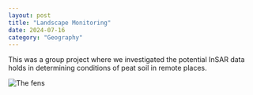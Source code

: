 ```yaml
---
layout: post
title: "Landscape Monitoring"
date: 2024-07-16
category: "Geography"
---
```


This was a group project where we investigated the potential InSAR data holds in determining conditions of peat soil in remote places. 

![The fens](https://keyassets.timeincuk.net/inspirewp/live/wp-content/uploads/sites/8/2018/04/fens6.jpg)
